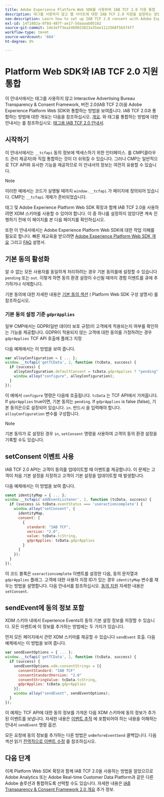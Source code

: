 ```yaml
---
title: Adobe Experience Platform Web SDK를 사용하여 IAB TCF 2.0 지원 통합
description: 태그를 사용하지 않고 웹 사이트에 대한 IAB TCF 2.0 지원을 설정하는 방법을 알아봅니다.
seo-description: Learn how to set up IAB TCF 2.0 consent with Adobe Experience Platform Web SDK
exl-id: 14f1802a-0f8d-487f-ae17-5daaaab05162
source-git-commit: 14e3eff3ea2469023823a35ee1112568f5b5f4f7
workflow-type: tm+mt
source-wordcount: '664'
ht-degree: 0%

---
```


# Platform Web SDK와 IAB TCF 2.0 지원 통합

이 안내서에서는 태그를 사용하지 않고 Interactive Advertising Bureau Transparency &amp; Consent Framework, 버전 2.0(IAB TCF 2.0)을 Adobe Experience Platform Web SDK와 통합하는 방법을 보여줍니다. IAB TCF 2.0과 통합하는 방법에 대한 개요는 다음을 참조하십시오. [개요](./overview.md). 와 태그를 통합하는 방법에 대한 안내서는 를 참조하십시오. [태그용 IAB TCF 2.0 안내서](./with-launch.md).

## 시작하기

이 안내서에서는 `__tcfapi` 동의 정보에 액세스하기 위한 인터페이스. 를 CMP(클라우드 관리 제공자)와 직접 통합하는 것이 더 쉬워질 수 있습니다. 그러나 CMP는 일반적으로 TCF API와 유사한 기능을 제공하므로 이 안내서의 정보는 여전히 유용할 수 있습니다.

>[!NOTE]
>
>이러한 예에서는 코드가 실행될 때까지 `window.__tcfapi` 가 페이지에 정의되어 있습니다. CMP는 `__tcfapi` 개체가 준비되었습니다.

태그 및 Adobe Experience Platform Web SDK 확장과 함께 IAB TCF 2.0을 사용하려면 XDM 스키마를 사용할 수 있어야 합니다. 이 중 하나를 설정하지 않았다면 계속 진행하기 전에 이 페이지를 본 다음 페이지를 확인하십시오.

또한 이 안내서에서는 Adobe Experience Platform Web SDK에 대한 작업 이해를 필요로 합니다. 빠른 재교육을 받으려면 [Adobe Experience Platform Web SDK 개요](../../home.md) 그리고 [FAQ](../../web-sdk-faq.md) 설명서.

## 기본 동의 활성화

알 수 없는 모든 사용자를 동일하게 처리하려는 경우 기본 동의를에 설정할 수 있습니다 `pending` 또는 `out`. 이렇게 하면 동의 환경 설정이 수신될 때까지 경험 이벤트를 큐에 추가하거나 삭제합니다.

기본 동의에 대한 자세한 내용은 [기본 동의 섹션](../../fundamentals/configuring-the-sdk.md#default-consent) ( Platform Web SDK 구성 설명서) 를 참조하십시오.

### 기본 동의 설정 기준 `gdprApplies`

일부 CMP에서는 GDPR(일반 데이터 보호 규정)이 고객에게 적용되는지 여부를 확인하는 기능을 제공합니다. GDPR이 적용되지 않는 고객에 대한 동의를 가정하려는 경우 `gdprApplies` TCF API 호출에 플래그 지정

다음 예제에서는 이 방법을 보여 줍니다.

```javascript
var alloyConfiguration = { ... };
window.__tcfapi('getTCData', 2, function (tcData, success) {
  if (success) {
    alloyConfiguration.defaultConsent = tcData.gdprApplies ? "pending" : "in";
    window.alloy("configure", alloyConfiguration);
  }
});
```

이 예에서 `configure` 명령은 다음에 호출됩니다. `tcData` 는 TCF API에서 가져옵니다. If `gdprApplies` true이면, 기본 동의는 `pending`. If `gdprApplies` is false (false), 기본 동의은으로 설정되어 있습니다. `in`. 반드시 을 입력해야 합니다. `alloyConfiguration` 변수를 구성합니다.

>[!NOTE]
>
>기본 동의가 로 설정된 경우 `in`, `setConsent` 명령을 사용하여 고객의 동의 환경 설정을 기록할 수도 있습니다.

## setConsent 이벤트 사용

IAB TCF 2.0 API는 고객이 동의를 업데이트할 때 이벤트를 제공합니다. 이 문제는 고객이 처음 기본 설정을 지정하고 고객이 기본 설정을 업데이트할 때 발생합니다.

다음 예제에서는 이 방법을 보여 줍니다.

```javascript
const identityMap = { ... };
window.__tcfapi('addEventListener', 2, function (tcData, success) {
  if (success && tcData.eventStatus === 'useractioncomplete') {
    window.alloy("setConsent", {
      identityMap,
      consent: [
        {
          standard: "IAB TCF",
          version: "2.0",
          value: tcData.tcString,
          gdprApplies: tcData.gdprApplies
        }
      ]
    });
  }
});
```

이 코드 블록은 `useractioncomplete` 이벤트를 설정한 다음, 동의 문자열과 `gdprApplies` 플래그. 고객에 대한 사용자 지정 ID가 있는 경우 `identityMap` 변수를 채우는 방법을 설명합니다. 다음 안내서를 참조하십시오. [동의 지원](../../consent/supporting-consent.md) 자세한 내용은 `setConsent`.

## sendEvent에 동의 정보 포함

XDM 스키마 내에서 Experience Events의 동의 기본 설정 정보를 저장할 수 있습니다. 모든 이벤트에 이 정보를 추가하는 방법에는 두 가지가 있습니다.

먼저 모든 페이지에서 관련 XDM 스키마를 제공할 수 있습니다 `sendEvent` 호출. 다음 예제에서는 이 방법을 보여 줍니다.

```javascript
var sendEventOptions = { ... };
window.__tcfapi('getTCData', 2, function (tcData, success) {
  if (success) {
    sendEventOptions.xdm.consentStrings = [{
      consentStandard: "IAB TCF"
      consentStandardVersion: "2.0"
      consentStringValue: tcData.tcString,
      gdprApplies: tcData.gdprApplies
    }];
    window.alloy("sendEvent", sendEventOptions);
  }
});
```

이 예제는 TCF API에 대한 동의 정보를 가져온 다음 XDM 스키마에 동의 정보가 추가된 이벤트를 보냅니다. 자세한 내용은 [이벤트 추적](../../fundamentals/tracking-events.md) 에 포함되어야 하는 내용을 이해하는 안내서 `sendEvent` 명령 옵션.

모든 요청에 동의 정보를 추가하는 다른 방법은 `onBeforeEventSend` 콜백입니다. 다음 섹션 읽기 [전역적으로 이벤트 수정](../../fundamentals/tracking-events.md#modifying-events-globally) 를 참조하십시오.

## 다음 단계

이제 Platform Web SDK 확장과 함께 IAB TCF 2.0을 사용하는 방법을 알았으므로 Adobe Analytics 또는 Adobe Real-time Customer Data Platform과 같은 다른 Adobe 솔루션과 통합하도록 선택할 수도 있습니다. 자세한 내용은 [IAB Transparency &amp; Consent Framework 2.0 개요](./overview.md) 추가 정보.
